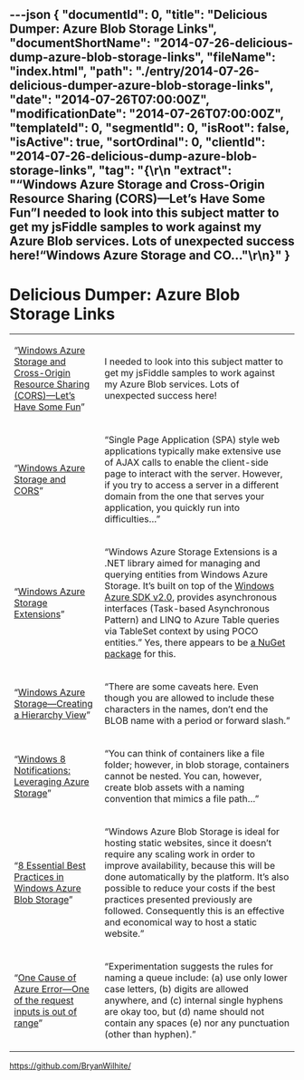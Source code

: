 ---json
{
  "documentId": 0,
  "title": "Delicious Dumper: Azure Blob Storage Links",
  "documentShortName": "2014-07-26-delicious-dump-azure-blob-storage-links",
  "fileName": "index.html",
  "path": "./entry/2014-07-26-delicious-dumper-azure-blob-storage-links",
  "date": "2014-07-26T07:00:00Z",
  "modificationDate": "2014-07-26T07:00:00Z",
  "templateId": 0,
  "segmentId": 0,
  "isRoot": false,
  "isActive": true,
  "sortOrdinal": 0,
  "clientId": "2014-07-26-delicious-dump-azure-blob-storage-links",
  "tag": "{\r\n  \"extract\": \"“Windows Azure Storage and Cross-Origin Resource Sharing (CORS)—Let’s Have Some Fun”I needed to look into this subject matter to get my jsFiddle samples to work against my Azure Blob services. Lots of unexpected success here!“Windows Azure Storage and CO...\"\r\n}"
}
---

# Delicious Dumper: Azure Blob Storage Links

<table class="WordWalkingStickTable"><tr><td>

“[Windows Azure Storage and Cross-Origin Resource Sharing (CORS)—Let’s Have Some Fun](http://gauravmantri.com/2013/12/01/windows-azure-storage-and-cors-lets-have-some-fun/)”

</td><td>

I needed to look into this subject matter to get my jsFiddle samples to work against my Azure Blob services. Lots of unexpected success here!

</td></tr><tr><td>

“[Windows Azure Storage and CORS](http://www.contentmaster.com/azure/windows-azure-storage-cors/)”

</td><td>

“Single Page Application (SPA) style web applications typically make extensive use of AJAX calls to enable the client-side page to interact with the server. However, if you try to access a server in a different domain from the one that serves your application, you quickly run into difficulties…”

</td></tr><tr><td>

“[Windows Azure Storage Extensions](http://www.codeproject.com/Articles/576932/Windows-Azure-Storage-Extensions)”

</td><td>

“Windows Azure Storage Extensions is a .NET library aimed for managing and querying entities from Windows Azure Storage. It’s built on top of the [Windows Azure SDK v2.0](https://github.com/WindowsAzure/azure-sdk-for-net), provides asynchronous interfaces (Task-based Asynchronous Pattern) and LINQ to Azure Table queries via TableSet context by using POCO entities.” Yes, there appears to be [a NuGet package](https://www.nuget.org/packages/WindowsAzure.StorageExtensions/) for this.

</td></tr><tr><td>

“[Windows Azure Storage—Creating a Hierarchy View](http://sqlblog.com/blogs/buck_woody/archive/2011/07/19/windows-azure-storage-creating-a-hierarchy-view.aspx)”

</td><td>

“There are some caveats here. Even though you are allowed to include these characters in the names, don’t end the BLOB name with a period or forward slash.”

</td></tr><tr><td>

“[Windows 8 Notifications: Leveraging Azure Storage](http://blogs.msdn.com/b/jimoneil/archive/2012/08/06/windows-8-notifications-leveraging-azure-storage.aspx)”

</td><td>

“You can think of containers like a file folder; however, in blob storage, containers cannot be nested. You can, however, create blob assets with a naming convention that mimics a file path…”

</td></tr><tr><td>

“[8 Essential Best Practices in Windows Azure Blob Storage](https://www.simple-talk.com/cloud/platform-as-a-service/8-essential-best-practices-in-windows-azure-blob-storage/)”

</td><td>

“Windows Azure Blob Storage is ideal for hosting static websites, since it doesn’t require any scaling work in order to improve availability, because this will be done automatically by the platform. It’s also possible to reduce your costs if the best practices presented previously are followed. Consequently this is an effective and economical way to host a static website.”

</td></tr><tr><td>

“[One Cause of Azure Error—One of the request inputs is out of range](http://blog.codingoutloud.com/2010/05/06/azure-error-one-of-the-request-inputs-is-out-of-range/)”

</td><td>

“Experimentation suggests the rules for naming a queue include: (a) use only lower case letters, (b) digits are allowed anywhere, and (c) internal single hyphens are okay too, but (d) name should not contain any spaces (e) nor any punctuation (other than hyphen).”

</td></tr></table>

<https://github.com/BryanWilhite/>
